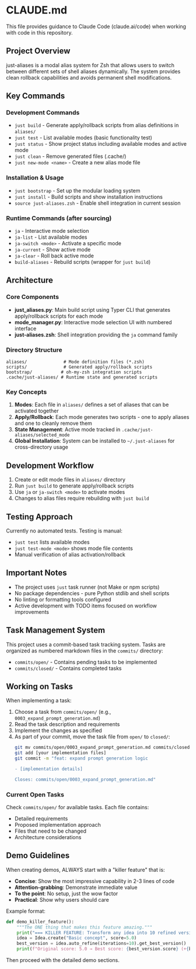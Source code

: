 # CLAUDE.md

This file provides guidance to Claude Code (claude.ai/code) when working with code in this repository.

## Project Overview

just-aliases is a modal alias system for Zsh that allows users to switch between different sets of shell aliases dynamically. The system provides clean rollback capabilities and avoids permanent shell modifications.

## Key Commands

### Development Commands
- `just build` - Generate apply/rollback scripts from alias definitions in `aliases/`
- `just test` - List available modes (basic functionality test)
- `just status` - Show project status including available modes and active mode
- `just clean` - Remove generated files (.cache/)
- `just new-mode <name>` - Create a new alias mode file

### Installation & Usage
- `just bootstrap` - Set up the modular loading system
- `just install` - Build scripts and show installation instructions
- `source just-aliases.zsh` - Enable shell integration in current session

### Runtime Commands (after sourcing)
- `ja` - Interactive mode selection
- `ja-list` - List available modes
- `ja-switch <mode>` - Activate a specific mode
- `ja-current` - Show active mode
- `ja-clear` - Roll back active mode
- `build-aliases` - Rebuild scripts (wrapper for `just build`)

## Architecture

### Core Components
- **just_aliases.py**: Main build script using Typer CLI that generates apply/rollback scripts for each mode
- **mode_manager.py**: Interactive mode selection UI with numbered interface
- **just-aliases.zsh**: Shell integration providing the `ja` command family

### Directory Structure
```
aliases/              # Mode definition files (*.zsh)
scripts/              # Generated apply/rollback scripts
bootstrap/           # oh-my-zsh integration scripts
.cache/just-aliases/ # Runtime state and generated scripts
```

### Key Concepts
1. **Modes**: Each file in `aliases/` defines a set of aliases that can be activated together
2. **Apply/Rollback**: Each mode generates two scripts - one to apply aliases and one to cleanly remove them
3. **State Management**: Active mode tracked in `.cache/just-aliases/selected_mode`
4. **Global Installation**: System can be installed to `~/.just-aliases` for cross-directory usage

## Development Workflow

1. Create or edit mode files in `aliases/` directory
2. Run `just build` to generate apply/rollback scripts
3. Use `ja` or `ja-switch <mode>` to activate modes
4. Changes to alias files require rebuilding with `just build`

## Testing Approach

Currently no automated tests. Testing is manual:
- `just test` lists available modes
- `just test-mode <mode>` shows mode file contents
- Manual verification of alias activation/rollback

## Important Notes

- The project uses `just` task runner (not Make or npm scripts)
- No package dependencies - pure Python stdlib and shell scripts
- No linting or formatting tools configured
- Active development with TODO items focused on workflow improvements



## Task Management System

This project uses a commit-based task tracking system. Tasks are organized as numbered markdown files in the `commits/` directory:

- `commits/open/` - Contains pending tasks to be implemented
- `commits/closed/` - Contains completed tasks

## Working on Tasks

When implementing a task:
1. Choose a task from `commits/open/` (e.g., `0003_expand_prompt_generation.md`)
2. Read the task description and requirements
3. Implement the changes as specified
4. As part of your commit, move the task file from `open/` to `closed/`:
   ```bash
   git mv commits/open/0003_expand_prompt_generation.md commits/closed/
   git add [your implementation files]
   git commit -m "feat: expand prompt generation logic

   - [implementation details]
   
   Closes: commits/open/0003_expand_prompt_generation.md"
   ```

### Current Open Tasks

Check `commits/open/` for available tasks. Each file contains:
- Detailed requirements
- Proposed implementation approach
- Files that need to be changed
- Architecture considerations


## Demo Guidelines

When creating demos, ALWAYS start with a "killer feature" that is:
- **Concise**: Show the most impressive capability in 2-3 lines of code
- **Attention-grabbing**: Demonstrate immediate value
- **To the point**: No setup, just the wow factor
- **Practical**: Show why users should care

Example format:
```python
def demo_killer_feature():
    """The ONE thing that makes this feature amazing."""
    print("=== KILLER FEATURE: Transform any idea into 10 refined versions in seconds ===")
    idea = Idea.create("Basic concept", score=5.0)
    best_version = idea.auto_refine(iterations=10).get_best_version()
    print(f"Original score: 5.0 → Best score: {best_version.score} (+{best_version.score - 5.0} improvement!)")
```

Then proceed with the detailed demo sections.